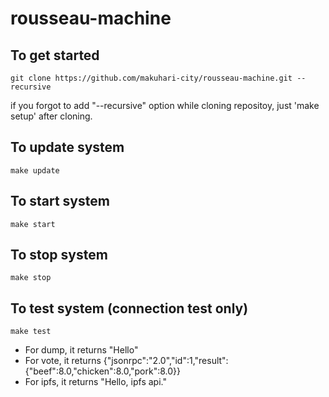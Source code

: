 # rousseau-machine

## To get started
```
git clone https://github.com/makuhari-city/rousseau-machine.git --recursive
```
if you forgot to add "--recursive" option while cloning repositoy, just 'make setup' after cloning.

## To update system
```
make update
```

## To start system
```
make start
```

## To stop system
```
make stop
```

## To test system (connection test only)
```
make test
```
- For dump, it returns "Hello"
- For vote, it returns {"jsonrpc":"2.0","id":1,"result":{"beef":8.0,"chicken":8.0,"pork":8.0}}
- For ipfs, it returns "Hello, ipfs api."


